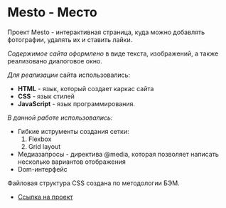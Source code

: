 # Mesto - Место

Проект Mesto - интерактивная страница, куда можно добавлять фотографии, удалять их и ставить лайки.

*Содержимое сайта оформлено* в виде текста, изображений, а также реализовано диалоговое окно.

*Для реализации* сайта использовались:
* **HTML** - язык, который создает каркас сайта
* **CSS** - язык стилей
* **JavaScript**  - язык программирования.

*В данной работе использовались:*
* Гибкие иструменты создания сетки:
  1. Flexbox
  2. Grid layout
* Медиазапросы - директива @media, которая позволяет написать несколько вариантов отображения
* Dom-интерфейс

Файловая структура CSS создана по методологии БЭМ.

* [Ссылка на проект](https://sosnitskaya92.github.io/mesto/index.html)